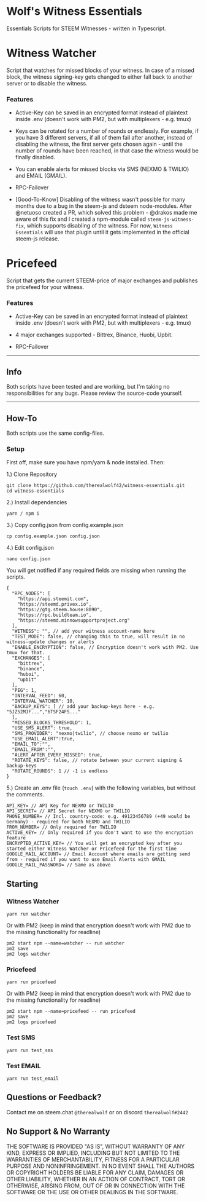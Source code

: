 # Wolf's Witness Essentials

Essentials Scripts for STEEM Witnesses - written in Typescript.

# Witness Watcher

Script that watches for missed blocks of your witness. In case of a missed block, the witness signing-key gets changed to either fall back to another server or to disable the witness.

### Features

- Active-Key can be saved in an encrypted format instead of plaintext inside .env (doesn't work with PM2, but with multiplexers - e.g. tmux)

- Keys can be rotated for a number of rounds or endlessly. For example, if you have 3 different servers, if all of them fail after another, instead of disabling the witness, the first server gets chosen again - until the number of rounds have been reached, in that case the witness would be finally disabled.

- You can enable alerts for missed blocks via SMS (NEXMO & TWILIO) and EMAIL (GMAIL).

- RPC-Failover

- [Good-To-Know] Disabling of the witness wasn't possible for many months due to a bug in the steem-js and dsteem node-modules. After @netuoso created a PR, which solved this problem - @drakos made me aware of this fix and I created a npm-module called `steem-js-witness-fix`, which supports disabling of the witness. For now, `Witness Essentials` will use that plugin until it gets implemented in the official steem-js release.

# Pricefeed

Script that gets the current STEEM-price of major exchanges and publishes the pricefeed for your witness.

### Features

- Active-Key can be saved in an encrypted format instead of plaintext inside .env (doesn't work with PM2, but with multiplexers - e.g. tmux)

- 4 major exchanges supported - Bittrex, Binance, Huobi, Upbit.

- RPC-Failover

---

## Info

Both scripts have been tested and are working, but I'm taking no responsibilities for any bugs. Please review the source-code yourself.

---

## How-To

Both scripts use the same config-files.

### Setup

First off, make sure you have npm/yarn & node installed. Then:

1.) Clone Repository
```
git clone https://github.com/therealwolf42/witness-essentials.git
cd witness-essentials
```
2.) Install dependencies

```
yarn / npm i
```

3.) Copy config.json from config.example.json

```
cp config.example.json config.json
```

4.) Edit config.json

```
nano config.json
```

You will get notified if any required fields are missing when running the scripts.

```
{
  "RPC_NODES": [
    "https://api.steemit.com",
    "https://steemd.privex.io",
    "https://gtg.steem.house:8090",
    "https://rpc.buildteam.io",
    "https://steemd.minnowsupportproject.org"
  ],
  "WITNESS": "", // add your witness account-name here
  "TEST_MODE": false, // changing this to true, will result in no witness-update changes or alerts
  "ENABLE_ENCRYPTION": false, // Encryption doesn't work with PM2. Use tmux for that.
  "EXCHANGES": [
    "bittrex",
    "binance",
    "huboi",
    "upbit"
  ],
  "PEG": 1,
  "INTERVAL_FEED": 60,
  "INTERVAL_WATCHER": 10,
  "BACKUP_KEYS": [ // add your backup-keys here - e.g. "5JZ52MJF...","6TSF24FS..."
  ],
  "MISSED_BLOCKS_THRESHOLD": 1,
  "USE_SMS_ALERT": true,
  "SMS_PROVIDER": "nexmo|twilio", // choose nexmo or twilio
  "USE_EMAIL_ALERT":true,
  "EMAIL_TO":"",
  "EMAIL_FROM":"",
  "ALERT_AFTER_EVERY_MISSED": true,
  "ROTATE_KEYS": false, // rotate between your current signing & backup-keys
  "ROTATE_ROUNDS": 1 // -1 is endless
}
```

5.) Create an .env file (`touch .env`) with the following variables, but without the comments.

```
API_KEY= // API Key for NEXMO or TWILIO
API_SECRET= // API Secret for NEXMO or TWILIO
PHONE_NUMBER= // Incl. country-code: e.g. 49123456789 (+49 would be Germany) - required for both NEXMO and TWILIO
FROM_NUMBER= // Only required for TWILIO
ACTIVE_KEY= // Only required if you don't want to use the encryption feature
ENCRYPTED_ACTIVE_KEY= // You will get an encrypted key after you started either Witness Watcher or Pricefeed for the first time
GOOGLE_MAIL_ACCOUNT= // Email Account where emails are getting send from - required if you want to use Email Alerts with GMAIL
GOOGLE_MAIL_PASSWORD= // Same as above
```

## Starting

### Witness Watcher

```
yarn run watcher
```

Or with PM2 (keep in mind that encryption doesn't work with PM2 due to the missing functionality for readline)

```
pm2 start npm --name=watcher -- run watcher
pm2 save
pm2 logs watcher
```

### Pricefeed

```
yarn run pricefeed
```

Or with PM2 (keep in mind that encryption doesn't work with PM2 due to the missing functionality for readline)

```
pm2 start npm --name=pricefeed -- run pricefeed
pm2 save
pm2 logs pricefeed
```

### Test SMS

```
yarn run test_sms
```

### Test EMAIL

```
yarn run test_email
```

## Questions or Feedback?

Contact me on steem.chat `@therealwolf` or on discord `therealwolf#2442`

## No Support & No Warranty

THE SOFTWARE IS PROVIDED "AS IS", WITHOUT WARRANTY OF ANY KIND, EXPRESS OR
IMPLIED, INCLUDING BUT NOT LIMITED TO THE WARRANTIES OF MERCHANTABILITY,
FITNESS FOR A PARTICULAR PURPOSE AND NONINFRINGEMENT. IN NO EVENT SHALL THE
AUTHORS OR COPYRIGHT HOLDERS BE LIABLE FOR ANY CLAIM, DAMAGES OR OTHER
LIABILITY, WHETHER IN AN ACTION OF CONTRACT, TORT OR OTHERWISE, ARISING
FROM, OUT OF OR IN CONNECTION WITH THE SOFTWARE OR THE USE OR OTHER DEALINGS
IN THE SOFTWARE.
